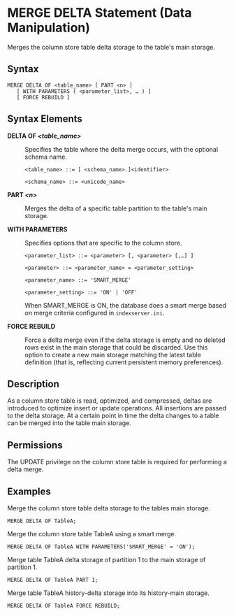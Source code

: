 <!-- loio20f8d0a175191014a7c192193b8645a9 -->

# MERGE DELTA Statement \(Data Manipulation\)

Merges the column store table delta storage to the table's main storage.



<a name="loio20f8d0a175191014a7c192193b8645a9__sql_merge_delta_1sql_merge_delta_syntax"/>

## Syntax

```
MERGE DELTA OF <table_name> [ PART <n> ]
   [ WITH PARAMETERS ( <parameter_list>, … ) ]
   [ FORCE REBUILD ]
```



<a name="loio20f8d0a175191014a7c192193b8645a9__sql_merge_delta_1sql_merge_delta_syntax_elements"/>

## Syntax Elements


<dl>
<dt><b>

DELTA OF *<table\_name\>*

</b></dt>
<dd>

Specifies the table where the delta merge occurs, with the optional schema name.

```
<table_name> ::= [ <schema_name>.]<identifier>

<schema_name> ::= <unicode_name>
```



</dd><dt><b>

PART *<n\>*

</b></dt>
<dd>

Merges the delta of a specific table partition to the table's main storage.



</dd><dt><b>

WITH PARAMETERS

</b></dt>
<dd>

Specifies options that are specific to the column store.

```
<parameter_list> ::= <parameter> [, <parameter> [,…] ]

<parameter> ::= <parameter_name> = <parameter_setting>

<parameter_name> ::= 'SMART_MERGE' 

<parameter_setting> ::= 'ON' | 'OFF'
```

When SMART\_MERGE is ON, the database does a smart merge based on merge criteria configured in `indexserver.ini`.



</dd><dt><b>

FORCE REBUILD

</b></dt>
<dd>

Force a delta merge even if the delta storage is empty and no deleted rows exist in the main storage that could be discarded. Use this option to create a new main storage matching the latest table definition \(that is, reflecting current persistent memory preferences\).



</dd>
</dl>



<a name="loio20f8d0a175191014a7c192193b8645a9__sql_merge_delta_1sql_merge_delta_description"/>

## Description

As a column store table is read, optimized, and compressed, deltas are introduced to optimize insert or update operations. All insertions are passed to the delta storage. At a certain point in time the delta changes to a table can be merged into the table main storage.



<a name="loio20f8d0a175191014a7c192193b8645a9__section_zz2_fmm_wcb"/>

## Permissions

The UPDATE privilege on the column store table is required for performing a delta merge.



<a name="loio20f8d0a175191014a7c192193b8645a9__sql_merge_delta_1sql_merge_delta_examples"/>

## Examples

Merge the column store table delta storage to the tables main storage.

```
MERGE DELTA OF TableA;
```

Merge the column store table TableA using a smart merge.

```
MERGE DELTA OF TableA WITH PARAMETERS('SMART_MERGE' = 'ON');
```

Merge table TableA delta storage of partition 1 to the main storage of partition 1.

```
MERGE DELTA OF TableA PART 1;
```

Merge table TableA history-delta storage into its history-main storage.

```
MERGE DELTA OF TableA FORCE REBUILD;
```

